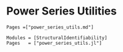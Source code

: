 # Power Series Utilities

```@index
Pages =["power_series_utils.md"]
```

```@autodocs
Modules = [StructuralIdentifiability]
Pages   = ["power_series_utils.jl"]
```
